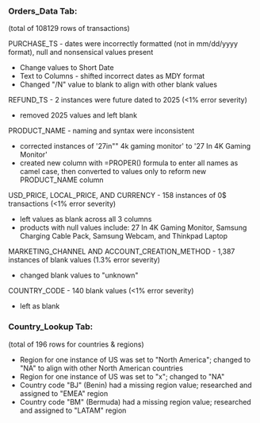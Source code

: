 ### **Orders_Data Tab**: 

(total of 108129 rows of transactions)

PURCHASE_TS - dates were incorrectly formatted (not in mm/dd/yyyy format), null and nonsensical values present
- Change values to Short Date
- Text to Columns - shifted incorrect dates as MDY format
- Changed "/N" value to blank to align with other blank values

REFUND_TS - 2 instances were future dated to 2025 (<1% error severity)
- removed 2025 values and left blank

PRODUCT_NAME - naming and syntax were inconsistent
- corrected instances of '27in"" 4k gaming monitor' to '27 In 4K Gaming Monitor'
- created new column with =PROPER() formula to enter all names as camel case, then converted to values only to reform new PRODUCT_NAME column

USD_PRICE, LOCAL_PRICE, AND CURRENCY - 158 instances of 0$ transactions (<1% error severity)
- left values as blank across all 3 columns
- products with null values include: 27 In 4K Gaming Monitor, Samsung Charging Cable Pack, Samsung Webcam, and Thinkpad Laptop

MARKETING_CHANNEL AND ACCOUNT_CREATION_METHOD - 1,387 instances of blank values (1.3% error severity)
- changed blank values to "unknown" 

COUNTRY_CODE - 140 blank values (<1% error severity)
- left as blank 


### **Country_Lookup Tab**: 
(total of 196 rows for countries & regions)
- Region for one instance of US was set to "North America"; changed to "NA" to align with other North American countries
- Region for one instance of US was set to "x"; changed to "NA"
- Country code "BJ" (Benin) had a missing region value; researched and assigned to "EMEA" region
- Country code "BM" (Bermuda) had a missing region value; researched and assigned to "LATAM" region
